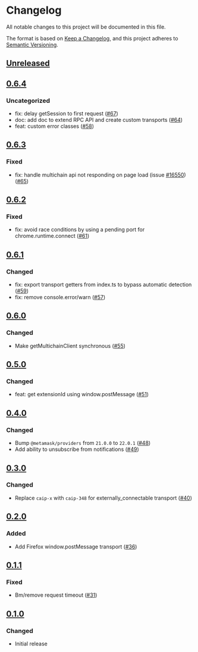 # Changelog

All notable changes to this project will be documented in this file.

The format is based on [Keep a Changelog](https://keepachangelog.com/en/1.0.0/),
and this project adheres to [Semantic Versioning](https://semver.org/spec/v2.0.0.html).

## [Unreleased]

## [0.6.4]

### Uncategorized

- fix: delay getSession to first request ([#67](https://github.com/MetaMask/multichain-api-client/pull/67))
- doc: add doc to extend RPC API and create custom transports ([#64](https://github.com/MetaMask/multichain-api-client/pull/64))
- feat: custom error classes ([#58](https://github.com/MetaMask/multichain-api-client/pull/58))

## [0.6.3]

### Fixed

- fix: handle multichain api not responding on page load (issue [#16550](https://github.com/MetaMask/metamask-mobile/issues/16550)) ([#65](https://github.com/MetaMask/multichain-api-client/pull/65))

## [0.6.2]

### Fixed

- fix: avoid race conditions by using a pending port for chrome.runtime.connect ([#61](https://github.com/MetaMask/multichain-api-client/pull/61))

## [0.6.1]

### Changed

- fix: export transport getters from index.ts to bypass automatic detection ([#59](https://github.com/MetaMask/multichain-api-client/pull/59))
- fix: remove console.error/warn ([#57](https://github.com/MetaMask/multichain-api-client/pull/57))

## [0.6.0]

### Changed

- Make getMultichainClient synchronous ([#55](https://github.com/MetaMask/multichain-api-client/pull/55))

## [0.5.0]

### Changed

- feat: get extensionId using window.postMessage ([#51](https://github.com/MetaMask/multichain-api-client/pull/51))

## [0.4.0]

### Changed

- Bump `@metamask/providers` from `21.0.0` to `22.0.1` ([#48](https://github.com/MetaMask/multichain-api-client/pull/48))
- Add ability to unsubscribe from notifications ([#49](https://github.com/MetaMask/multichain-api-client/pull/49))

## [0.3.0]

### Changed

- Replace `caip-x` with `caip-348` for externally_connectable transport ([#40](https://github.com/MetaMask/multichain-api-client/pull/40))

## [0.2.0]

### Added

- Add Firefox window.postMessage transport ([#36](https://github.com/MetaMask/multichain-api-client/pull/36))

## [0.1.1]

### Fixed

- Bm/remove request timeout ([#31](https://github.com/MetaMask/multichain-api-client/pull/31))

## [0.1.0]

### Changed

- Initial release

[Unreleased]: https://github.com/MetaMask/multichain-api-client/compare/v0.6.4...HEAD
[0.6.4]: https://github.com/MetaMask/multichain-api-client/compare/v0.6.3...v0.6.4
[0.6.3]: https://github.com/MetaMask/multichain-api-client/compare/v0.6.2...v0.6.3
[0.6.2]: https://github.com/MetaMask/multichain-api-client/compare/v0.6.1...v0.6.2
[0.6.1]: https://github.com/MetaMask/multichain-api-client/compare/v0.6.0...v0.6.1
[0.6.0]: https://github.com/MetaMask/multichain-api-client/compare/v0.5.0...v0.6.0
[0.5.0]: https://github.com/MetaMask/multichain-api-client/compare/v0.4.0...v0.5.0
[0.4.0]: https://github.com/MetaMask/multichain-api-client/compare/v0.3.0...v0.4.0
[0.3.0]: https://github.com/MetaMask/multichain-api-client/compare/v0.2.0...v0.3.0
[0.2.0]: https://github.com/MetaMask/multichain-api-client/compare/v0.1.1...v0.2.0
[0.1.1]: https://github.com/MetaMask/multichain-api-client/compare/v0.1.0...v0.1.1
[0.1.0]: https://github.com/MetaMask/multichain-api-client/releases/tag/v0.1.0
